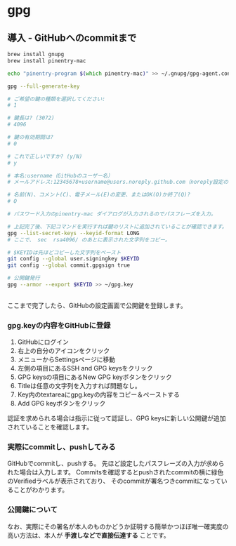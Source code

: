 # gpg

## 導入 - GitHubへのcommitまで

```zsh
brew install gnupg
brew install pinentry-mac

echo "pinentry-program $(which pinentry-mac)" >> ~/.gnupg/gpg-agent.conf

gpg --full-generate-key

# ご希望の鍵の種類を選択してください:
# 1

# 鍵長は? (3072)
# 4096

# 鍵の有効期間は?
# 0

# これで正しいですか? (y/N) 
# y

# 本名:username（GitHubのユーザー名）
# メールアドレス:12345678+username@users.noreply.github.com（noreply設定の場合）

# 名前(N)、コメント(C)、電子メール(E)の変更、またはOK(O)か終了(Q)?
# O

# パスワード入力のpinentry-mac ダイアログが入力されるのでパスフレーズを入力。

# 上記完了後、下記コマンドを実行すれば鍵のリストに追加されていることが確認できます。
gpg --list-secret-keys --keyid-format LONG
# ここで、 sec  rsa4096/ のあとに表示された文字列をコピー。

# $KEYIDは先ほどコピーした文字列をペースト
git config --global user.signingkey $KEYID
git config --global commit.gpgsign true

# 公開鍵発行
gpg --armor --export $KEYID >> ~/gpg.key
 
```

ここまで完了したら、GitHubの設定画面で公開鍵を登録します。

### gpg.keyの内容をGitHubに登録

1. GitHubにログイン
2. 右上の自分のアイコンをクリック
3. メニューからSettingsページに移動
4. 左側の項目にあるSSH and GPG keysをクリック
5. GPG keysの項目にあるNew GPG keyボタンをクリック
6. Titleは任意の文字列を入力すれば問題なし。 
7. Key内のtextareaにgpg.keyの内容をコピー＆ペーストする
8. Add GPG keyボタンをクリック

認証を求められる場合は指示に従って認証し、GPG keysに新しい公開鍵が追加されていることを確認します。

### 実際にcommitし、pushしてみる

GitHubでcommitし、pushする。
先ほど設定したパスフレーズの入力が求められた場合は入力します。
Commitsを確認するとpushされたcommitの横に緑色のVerifiedラベルが表示されており、
そのcommitが署名つきcommitになっていることがわかります。

### 公開鍵について

なお、実際にその署名が本人のものかどうか証明する簡単かつほぼ唯一確実度の高い方法は、本人が **手渡しなどで直接伝達する** ことです。